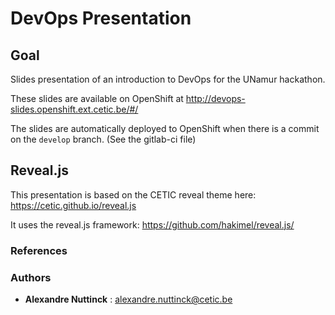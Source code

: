 # DevOps Presentation

## Goal

Slides presentation of an introduction to DevOps for the UNamur hackathon.

These slides are available on OpenShift at http://devops-slides.openshift.ext.cetic.be/#/

The slides are automatically deployed to OpenShift when there is a commit on the `develop` branch. (See the gitlab-ci file)

## Reveal.js

This presentation is based on the CETIC reveal theme here: https://cetic.github.io/reveal.js

It uses the reveal.js framework: https://github.com/hakimel/reveal.js/

### References

### Authors

* **Alexandre Nuttinck** : alexandre.nuttinck@cetic.be